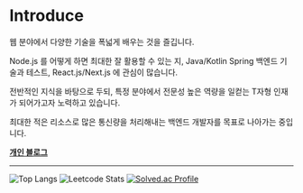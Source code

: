 # Introduce

웹 분야에서 다양한 기술을 폭넓게 배우는 것을 즐깁니다.

Node.js 를 어떻게 하면 최대한 잘 활용할 수 있는 지, Java/Kotlin Spring 백엔드 기술과 테스트, React.js/Next.js 에 관심이 많습니다.

전반적인 지식을 바탕으로 두되, 특정 분야에서 전문성 높은 역량을 일컫는 T자형 인재가 되어가고자 노력하고 있습니다.

최대한 적은 리소스로 많은 통신량을 처리해내는 백엔드 개발자를 목표로 나아가는 중입니다.

**[개인 블로그](https://galaxylog.vercel.app/)** 

* * *

![Top Langs](https://github-readme-stats.vercel.app/api/top-langs/?username=galaxy4276&layout=compact&theme=tokyonight)
![Leetcode Stats](https://leetcard.jacoblin.cool/galaxyhi4276?theme=nord&font=Noto%20Sans%20Georgian&height=165)
[![Solved.ac Profile](http://mazassumnida.wtf/api/v2/generate_badge?boj=galaxy4276)](https://solved.ac/galaxy4276/)
